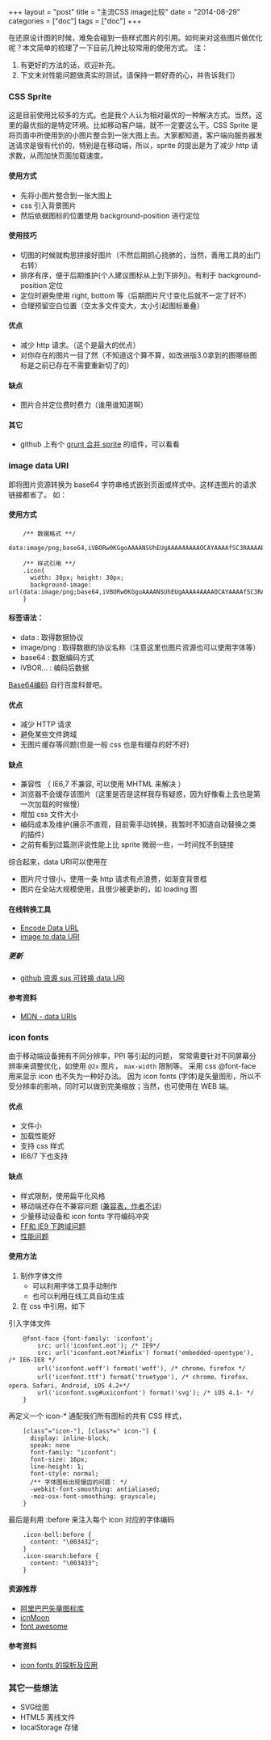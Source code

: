 +++
layout = "post"
title = "主流CSS image比较"
date = "2014-08-29"
categories = ["doc"]
tags = ["doc"]
+++

在还原设计图的时候，难免会碰到一些样式图片的引用。如何来对这些图片做优化呢？本文简单的梳理了一下目前几种比较常用的使用方式。
注：
1. 有更好的方法的话，欢迎补充。
2. 下文未对性能问题做真实的测试，请保持一颗好奇的心，并告诉我们）

### CSS Sprite
这是目前使用比较多的方式。也是我个人认为相对最优的一种解决方式。当然，这里的最优指的是特定环境。比如移动客户端，就不一定要这么干。CSS Sprite 是将页面中所使用到的小图片整合到一张大图上去。大家都知道，客户端向服务器发送请求是很有代价的，特别是在移动端，所以，sprite 的提出是为了减少 http 请求数，从而加快页面加载速度。

#### 使用方式
  * 先将小图片整合到一张大图上
  * css 引入背景图片
  * 然后依据图标的位置使用 background-position 进行定位

#### 使用技巧
  * 切图的时候就构思拼接好图片（不然后期抓心挠肺的，当然，善用工具的出门右转）
  * 排序有序，便于后期维护(个人建议图标从上到下排列)。有利于 background-position 定位
  * 定位时避免使用 right, bottom 等（后期图片尺寸变化后就不一定了好不）
  * 合理预留空白位置（空太多文件变大，太小引起图标重叠）

#### 优点
* 减少 http 请求。（这个是最大的优点）
* 对你存在的图片一目了然（不知道这个算不算，如改进版3.0拿到的图哪些图标是之前已存在不需要重新切了的）

#### 缺点
* 图片合并定位费时费力（谁用谁知道啊）

#### 其它
* github 上有个 [grunt 合并 sprite](https://github.com/Ensighten/grunt-spritesmith) 的组件，可以看看

### image data URI
即将图片资源转换为 base64 字符串格式嵌到页面或样式中。这样连图片的请求链接都省了。
如：

#### 使用方式

        /** 数据格式 **/
        data:image/png;base64,iVBORw0KGgoAAAANSUhEUgAAAA4AAAAOCAYAAAAfSC3RAAAABHNCSVQICAgIfAhkiAAAAAlwSFlzAAALEwAACxMBAJqcGAAAAE1JREFUKJHV0MEOwCAIA9DW7MP983pymUaweluv8IAABJFUJdWonqEeD0/IwwHK8QatsYlGfIhezM9WOc8jSQAoTvMqTzY1u+Z6449gA9r24D4iZ6wwAAAAAElFTkSuQmCC

        /** 样式引用 **/
        .icon{
          width: 30px; height: 30px;
          background-image: url(data:image/png;base64,iVBORw0KGgoAAAANSUhEUgAAAA4AAAAOCAYAAAAfSC3RAAAABHNCSVQICAgIfAhkiAAAAAlwSFlzAAALEwAACxMBAJqcGAAAAE1JREFUKJHV0MEOwCAIA9DW7MP983pymUaweluv8IAABJFUJdWonqEeD0/IwwHK8QatsYlGfIhezM9WOc8jSQAoTvMqTzY1u+Z6449gA9r24D4iZ6wwAAAAAElFTkSuQmCC);
        }

#### 标签语法：
* data : 取得数据协议
* image/png : 取得数据的协议名称（注意这里也图片资源也可以使用字体等）
* base64 : 数据编码方式
* iVBOR... : 编码后数据

[Base64编码](http://baike.baidu.com/view/469071.htm) 自行百度科普吧。

#### 优点
* 减少 HTTP 请求
* 避免某些文件跨域
* 无图片缓存等问题(但是一般 css 也是有缓存的好不好)

#### 缺点
* 兼容性 （ IE6,7 不兼容, 可以使用 MHTML 来解决 ）
* 浏览器不会缓存该图片（这里是否是这样我存有疑惑，因为好像看上去也是第一次加载的时候慢）
* 增加 css 文件大小
* 编码成本及维护(展示不直观，目前需手动转换，我暂时不知道自动替换之类的插件)
* 之前有看到过篇测评说性能上比 sprite 微弱一些，一时间找不到链接

综合起来，data URI可以使用在
* 图片尺寸很小，使用一条 http 请求有点浪费，如渐变背景框
* 图片在全站大规模使用，且很少被更新的，如 loading 图

#### 在线转换工具
* [Encode Data URL](http://www.pjhome.net/web/html5/encodeDataUrl.htm)
* [image to data URI](http://websemantics.co.uk/online_tools/image_to_data_uri_convertor/)

##### 更新
* [github 资源 sus 可转换 data URI](https://github.com/medium/sus)

#### 参考资料
* [MDN - data URIs](https://developer.mozilla.org/zh-CN/docs/data_URIs)

### icon fonts
由于移动端设备拥有不同分辨率，PPI 等引起的问题， 常常需要针对不同屏幕分辨率来调整优化，如使用 `@2x` 图片， `max-width` 限制等。
采用 css @font-face 用来显示 icon 也不失为一种好办法。
因为 icon fonts (字体)是矢量图形，所以不受分辨率的影响，同时可以做到完美缩放；当然，也可使用在 WEB 端。

#### 优点
* 文件小
* 加载性能好
* 支持 css 样式
* IE6/7 下也支持

#### 缺点
* 样式限制，使用扁平化风格
* 移动端还存在不兼容问题 ([兼容表，作者不详](https://docs.google.com/spreadsheet/ccc?key=0Ag5_yGvxpINRdHFYeUJPNnZMWUZKR2ItMEpRTXZPdUE#gid=0))
* 少量移动设备和 icon fonts 字符编码冲突
* [FF和 IE9 下跨域问题](http://www.zjgsq.com/1523.html)
* [性能问题](http://www.cnblogs.com/demix/archive/2009/11/28/1612715.html)

#### 使用方法
1. 制作字体文件
    * 可以利用字体工具手动制作
    * 也可以利用在线工具自动生成
2. 在 css 中引用，如下

引入字体文件

        @font-face {font-family: 'iconfont';
            src: url('iconfont.eot'); /* IE9*/
            src: url('iconfont.eot?#iefix') format('embedded-opentype'), /* IE6-IE8 */
            url('iconfont.woff') format('woff'), /* chrome、firefox */
            url('iconfont.ttf') format('truetype'), /* chrome、firefox、opera、Safari, Android, iOS 4.2+*/
            url('iconfont.svg#uxiconfont') format('svg'); /* iOS 4.1- */
        }

再定义一个 icon-* 通配我们所有图标的共有 CSS 样式，

        [class^="icon-"], [class*=" icon-"] {
          display: inline-block;
          speak: none
          font-family: "iconfont";
          font-size: 16px;
          line-height: 1;
          font-style: normal;
          /** 字体图标出现锯齿的问题： */
          -webkit-font-smoothing: antialiased;
          -moz-osx-font-smoothing: grayscale;
        }

最后是利用 :before 来注入每个 icon 对应的字体编码

        .icon-bell:before {
          content: "\003432";
        }
        .icon-search:before {
          content: "\003433";
        }

#### 资源推荐
* [阿里巴巴矢量图标库](http://www.iconfont.cn/)
* [icnMoon](https://icomoon.io/)
* [font awesome](http://fortawesome.github.io/Font-Awesome/)

#### 参考资料
* [icon fonts 的探析及应用](http://www.infoq.com/cn/articles/icons-fonts-as-your-responsive-strategy)

### 其它一些想法
* SVG绘图
* HTML5 离线文件
* localStorage 存储
